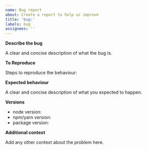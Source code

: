 ```yaml
---
name: Bug report
about: Create a report to help us improve
title: 'bug:'
labels: bug
assignees: ''
---
```


**Describe the bug**

A clear and concise description of what the bug is.

**To Reproduce**

Steps to reproduce the behaviour:

**Expected behaviour**

A clear and concise description of what you expected to happen.

**Versions**

- node version:
- npm/yarn version:
- package version:

**Additional context**

Add any other context about the problem here.
